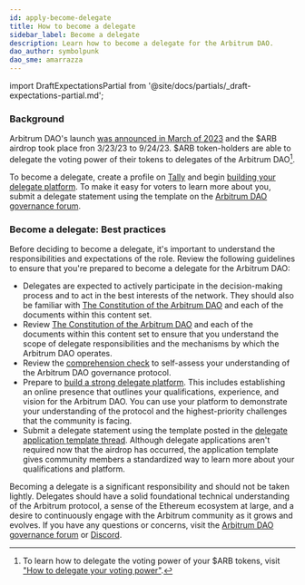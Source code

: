 ```yaml
---
id: apply-become-delegate
title: How to become a delegate
sidebar_label: Become a delegate
description: Learn how to become a delegate for the Arbitrum DAO.
dao_author: symbolpunk
dao_sme: amarrazza
---
```


import DraftExpectationsPartial from '@site/docs/partials/_draft-expectations-partial.md'; 

<DraftExpectationsPartial />

### Background

Arbitrum DAO's launch [was announced in March of 2023](https://arbitrumfoundation.medium.com/arbitrum-the-next-phase-of-decentralization-e7f8b37b5226) and the $ARB airdrop took place fron 3/23/23 to 9/24/23. $ARB token-holders are able to delegate the voting power of their tokens to delegates of the Arbitrum DAO[^1].

To become a <a data-quicklook-from='delegate'>delegate</a>, create a profile on [Tally](https://tally.xyz/gov/arbitrum) and begin [building your delegate platform](./build-strong-delegate-platform). To make it easy for voters to learn more about you, submit a delegate statement using the template on the [Arbitrum DAO governance forum](https://forum.arbitrum.foundation/t/delegate-application-template/31).

### Become a delegate: Best practices

Before deciding to become a delegate, it's important to understand the responsibilities and expectations of the role. Review the following guidelines to ensure that you're prepared to become a delegate for the Arbitrum DAO:

 - Delegates are expected to actively participate in the decision-making process and to act in the best interests of the network. They should also be familiar with [The Constitution of the Arbitrum DAO](../dao-constitution) and each of the documents within this content set.
 - Review [The Constitution of the Arbitrum DAO](../dao-constitution) and each of the documents within this content set to ensure that you understand the scope of delegate responsibilities and the mechanisms by which the Arbitrum DAO operates.
 - Review the [comprehension check](../dao-comprehension-check.md) to self-assess your understanding of the Arbitrum DAO governance protocol.
 - Prepare to [build a strong delegate platform](./build-strong-delegate-platform). This includes establishing an online presence that outlines your qualifications, experience, and vision for the Arbitrum DAO. You can use your platform to demonstrate your understanding of the protocol and the highest-priority challenges that the community is facing.
 - Submit a delegate statement using the template posted in the [delegate application template thread](https://forum.arbitrum.foundation/t/delegate-application-template/31). Although delegate applications aren't required now that the airdrop has occurred, the application template gives community members a standardized way to learn more about your qualifications and platform.

Becoming a delegate is a significant responsibility and should not be taken lightly. Delegates should have a solid foundational technical understanding of the Arbitrum protocol, a sense of the Ethereum ecosystem at large, and a desire to continuously engage with the Arbitrum community as it grows and evolves. If you have any questions or concerns, visit the [Arbitrum DAO governance forum](https://forum.arbitrum.foundation/) or [Discord](https://www.discord.gg/arbitrum).

[^1]: To learn how to delegate the voting power of your $ARB tokens, visit ["How to delegate your voting power"](./select-delegate-voting-power.md).
